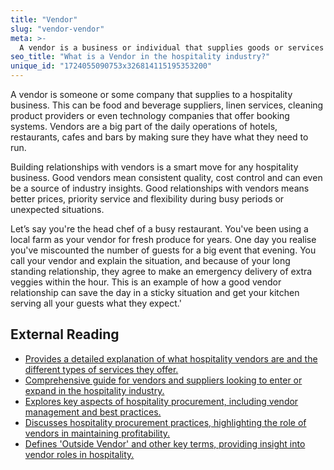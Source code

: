 ```yaml
---
title: "Vendor"
slug: "vendor-vendor"
meta: >-
  A vendor is a business or individual that supplies goods or services to hotels, restaurants, cafes, or bars, ensuring smooth operations and quality offerings.
seo_title: "What is a Vendor in the hospitality industry?"
unique_id: "1724055090753x326814115195353200"
---
```


A vendor is someone or some company that supplies to a hospitality business. This can be food and beverage suppliers, linen services, cleaning product providers or even technology companies that offer booking systems. Vendors are a big part of the daily operations of hotels, restaurants, cafes and bars by making sure they have what they need to run.

Building relationships with vendors is a smart move for any hospitality business. Good vendors mean consistent quality, cost control and can even be a source of industry insights. Good relationships with vendors means better prices, priority service and flexibility during busy periods or unexpected situations.

Let’s say you're the head chef of a busy restaurant. You've been using a local farm as your vendor for fresh produce for years. One day you realise you've miscounted the number of guests for a big event that evening. You call your vendor and explain the situation, and because of your long standing relationship, they agree to make an emergency delivery of extra veggies within the hour. This is an example of how a good vendor relationship can save the day in a sticky situation and get your kitchen serving all your guests what they expect.'

## External Reading

- [Provides a detailed explanation of what hospitality vendors are and the different types of services they offer.](https://lureagency.com/hospitality-vendors-want-more-clients-heres-what-to-know/#:~:text=Hospitality%20vendors%20are%20companies%20who,companies%20and%20hospitality%20marketing%20agencies.)
- [Comprehensive guide for vendors and suppliers looking to enter or expand in the hospitality industry.](https://www.biscred.com/guides/hospitality)
- [Explores key aspects of hospitality procurement, including vendor management and best practices.](https://www.netsuite.com/portal/resource/articles/accounting/hospitality-procurement.shtml)
- [Discusses hospitality procurement practices, highlighting the role of vendors in maintaining profitability.](https://www.order.co/blog/procurement/hospitality-procurement/)
- [Defines 'Outside Vendor' and other key terms, providing insight into vendor roles in hospitality.](https://www.socialtables.com/blog/hospitality/hotel-terms-dictionary/)